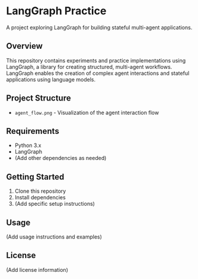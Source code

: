 # LangGraph Practice

A project exploring LangGraph for building stateful multi-agent applications.

## Overview

This repository contains experiments and practice implementations using LangGraph, a library for creating structured, multi-agent workflows. LangGraph enables the creation of complex agent interactions and stateful applications using language models.

## Project Structure

- `agent_flow.png` - Visualization of the agent interaction flow

## Requirements

- Python 3.x
- LangGraph
- (Add other dependencies as needed)

## Getting Started

1. Clone this repository
2. Install dependencies
3. (Add specific setup instructions)

## Usage

(Add usage instructions and examples)

## License

(Add license information)